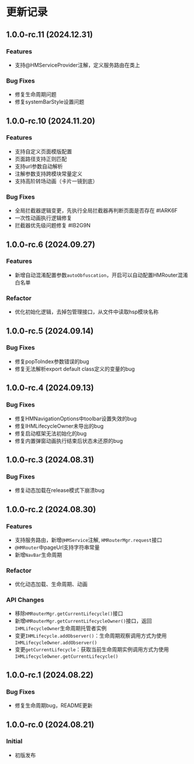 # 更新记录

## 1.0.0-rc.11 (2024.12.31)

### Features

- 支持@HMServiceProvider注解，定义服务路由在类上

### Bug Fixes

- 修复生命周期问题
- 修复systemBarStyle设置问题

## 1.0.0-rc.10 (2024.11.20)

### Features

- 支持自定义页面模版配置
- 页面路径支持正则匹配
- 支持url参数自动解析
- 注解参数支持跨模块常量定义
- 支持高阶转场动画（卡片一镜到底）

### Bug Fixes

- 全局拦截器逻辑变更，先执行全局拦截器再判断页面是否存在 #IARK6F
- 一次性动画执行逻辑修复
- 拦截器优先级问题修复 #IB2G9N

## 1.0.0-rc.6 (2024.09.27)

### Features

- 新增自动混淆配置参数`autoObfuscation`，开启可以自动配置HMRouter混淆白名单

### Refactor

- 优化初始化逻辑，去掉包管理接口，从文件中读取hsp模块名称

## 1.0.0-rc.5 (2024.09.14)

### Bug Fixes

- 修复popToIndex参数错误的bug
- 修复无法解析export default class定义的变量的bug

## 1.0.0-rc.4 (2024.09.13)

### Bug Fixes

- 修复HMNavigationOptions中toolbar设置失效的bug
- 修复IHMLifecycleOwner未导出的bug
- 修复启动框架无法初始化的bug
- 修复内置弹窗动画执行结束后状态未还原的bug

## 1.0.0-rc.3 (2024.08.31)

### Bug Fixes

- 修复动态加载在release模式下崩溃bug

## 1.0.0-rc.2 (2024.08.30)

### Features

- 支持服务路由，新增`@HMService`注解, `HMRouterMgr.request`接口
- `@HMRouter`中pageUrl支持字符串常量
- 新增`NavBar`生命周期

### Refactor

- 优化动态加载、生命周期、动画

### API Changes

- 移除`HMRouterMgr.getCurrentLifecycle()`接口
- 新增`HMRouterMgr.getCurrentLifecycleOwner()`接口，返回`IHMLifecycleOwner`生命周期托管者实例
- 变更`IHMLifecycle.addObserver()`：生命周期观察调用方式为使用`IHMLifecycleOwner.addObserver()`
- 变更`getCurrentLifecycle`：获取当前生命周期实例调用方式为使用`IHMLifecycleOwner.getCurrentLifecycle()`

## 1.0.0-rc.1 (2024.08.22)

### Bug Fixes

- 修复生命周期bug，README更新

## 1.0.0-rc.0 (2024.08.21)

### Initial

- 初版发布